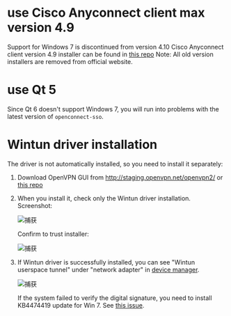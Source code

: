 # use Cisco Anyconnect client max version 4.9
Support for Windows 7 is discontinued from version 4.10
Cisco Anyconnect client version 4.9 installer can be found in [this repo](https://github.com/hbghlyj/openconnect-sso/blob/Qt5/anyconnect-win-4.9.01095-core-vpn-predeploy-k9.msi)
Note: All old version installers are removed from official website.
# use Qt 5
Since Qt 6 doesn't support  Windows 7, you will run into problems with the latest version of `openconnect-sso`.
# Wintun driver installation
The driver is not automatically installed, so you need to install it separately:
1. Download OpenVPN GUI from http://staging.openvpn.net/openvpn2/ or [this repo](https://github.com/hbghlyj/openconnect-sso/blob/Qt5/openvpn-install-2.5_git_wintun-I607-Win7.exe)
2. When you install it, check only the Wintun driver installation. Screenshot:
   
   ![捕获](https://github.com/hbghlyj/openconnect-sso/assets/53823634/f71f1871-5c7e-4690-85dd-33dbca32f0d3)
   
   Confirm to trust installer:
   
   ![捕获](https://github.com/hbghlyj/openconnect-sso/assets/53823634/bf10ca66-cdce-4d5d-b81e-499ac18c78ee)
4. If Wintun driver is successfully installed, you can see "Wintun userspace tunnel" under "network adapter" in [device manager](https://support.microsoft.com/en-us/windows/open-device-manager-a7f2db46-faaf-24f0-8b7b-9e4a6032fc8c).
   
   ![捕获](https://github.com/hbghlyj/openconnect-sso/assets/53823634/1f59a47c-f1e7-47d9-a23a-0cbcf443e76c)

   If the system failed to verify the digital signature, you need to install KB4474419 update for Win 7. See [this issue](https://github.com/tailscale/tailscale/issues/1976).
